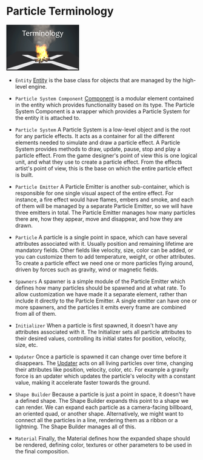 # Particle Terminology

![images/particles-reference-terminology-0.png](images/particles-reference-terminology-0.png) 

- `Entity`
	[Entity](../../../engine/entity-component-model/index.md) is the base class for objects that are managed by the high-level engine.
	
- `Particle System Component`
	[Component](../../../engine/entity-component-model/index.md) is a modular element contained in the entity which provides functionality based on its type. The Particle System Component is a wrapper which provides a Particle System for the entity it is attached to.
	
- `Particle System`
	A Particle System is a low-level object and is the root for any particle effects. It acts as a container for all the different elements needed to simulate and draw a particle effect. A Particle System provides methods to draw, update, pause, stop and play a particle effect. From the game designer's point of view this is one logical unit, and what they use to create a particle effect. From the effects artist's point of view, this is the base on which the entire particle effect is built.
	
- `Particle Emitter`
	A Particle Emitter is another sub-container, which is responsible for one single visual aspect of the entire effect. For instance, a fire effect would have flames, embers and smoke, and each of them will be managed by a separate Particle Emitter, so we will have three emitters in total. The Particle Emitter manages how many particles there are, how they appear, move and disappear, and how they are drawn.
	
- `Particle`
	A particle is a single point in space, which can have several attributes associated with it. Usually position and remaining lifetime are mandatory fields. Other fields like velocity, size, color can be added, or you can customize them to add temperature, weight, or other attributes. To create a particle effect we need one or more particles flying around, driven by forces such as gravity, wind or magnetic fields.
	
- `Spawners`
	A spawner is a simple module of the Particle Emitter which defines how many particles should be spawned and at what rate. To allow customization we have made it a separate element, rather than include it directly to the Particle Emitter. A single emitter can have one or more spawners, and the particles it emits every frame are combined from all of them.
		
- `Initializer`
	When a particle is first spawned, it doesn't have any attributes associated with it. The Initializer sets all particle attributes to their desired values, controlling its initial states for position, velocity, size, etc.
	
- `Updater`
	Once a particle is spawned it can change over time before it disappears. The [Updater](../particles-reference-updaters/index.md) acts on all living particles over time, changing their attributes like position, velocity, color, etc. For example a gravity force is an updater which updates the particle's velocity with a constant value, making it accelerate faster towards the ground.
	
- `Shape Builder`
	Because a particle is just a point in space, it doesn't have a defined shape. The Shape Builder expands this point to a shape we can render. We can expand each particle as a camera-facing billboard, an oriented quad, or another shape. Alternatively, we might want to connect all the particles in a line, rendering them as a ribbon or a lightning. The Shape Builder manages all of this.
	
- `Material`
	Finally, the Material defines how the expanded shape should be rendered, defining color, textures or other parameters to be used in the final composition.
	

